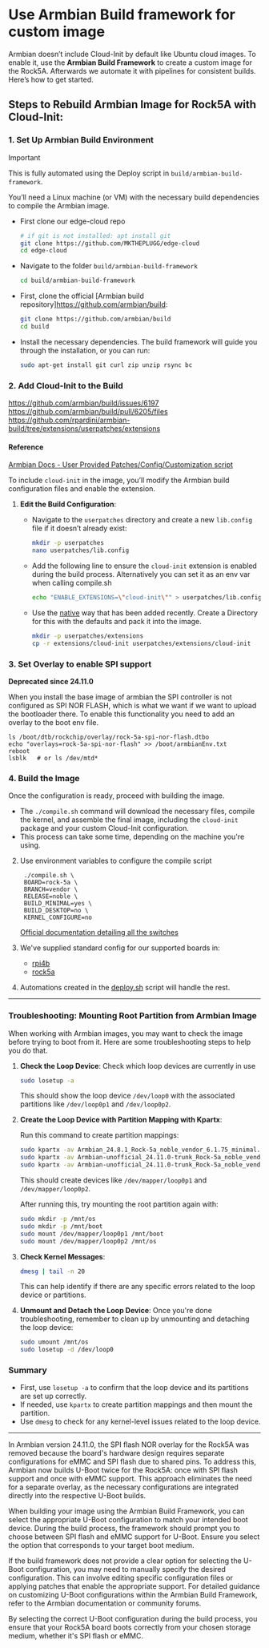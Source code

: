 # Use Armbian Build framework for custom image

[//]: # (we need to figure out how armbian is handling the boot process from start to finish, I'm getting conflicting info)

Armbian doesn’t include Cloud-Init by default like Ubuntu cloud images. To enable it, use the **Armbian Build Framework** to create a custom image for the Rock5A. Afterwards we automate it with pipelines for consistent builds. Here’s how to get started.

## Steps to Rebuild Armbian Image for Rock5A with Cloud-Init:

### 1. **Set Up Armbian Build Environment**

> [!IMPORTANT]
> This is fully automated using the Deploy script in ``build/armbian-build-framework``.

You’ll need a Linux machine (or VM) with the necessary build dependencies to compile the Armbian image.

- First clone our edge-cloud repo

  ```bash
  # if git is not installed: apt install git
  git clone https://github.com/MKTHEPLUGG/edge-cloud
  cd edge-cloud
  ```

- Navigate to the folder ``build/armbian-build-framework``

  ```bash
  cd build/armbian-build-framework
  ```

- First, clone the official [Armbian build repository]https://github.com/armbian/build:
  
  ```bash
  git clone https://github.com/armbian/build
  cd build
  ```

- Install the necessary dependencies. The build framework will guide you through the installation, or you can run:

  ```bash
  sudo apt-get install git curl zip unzip rsync bc
  ```

### 2. **Add Cloud-Init to the Build**


https://github.com/armbian/build/issues/6197
https://github.com/armbian/build/pull/6205/files
https://github.com/rpardini/armbian-build/tree/extensions/userpatches/extensions

#### Reference

[Armbian Docs - User Provided Patches/Config/Customization script](https://docs.armbian.com/Developer-Guide_User-Configurations/#user-provided-patches)

To include `cloud-init` in the image, you’ll modify the Armbian build configuration files and enable the extension.

1. **Edit the Build Configuration**:
   
   - Navigate to the `userpatches` directory and create a new `lib.config` file if it doesn’t already exist:
     ```bash
     mkdir -p userpatches
     nano userpatches/lib.config
     ```

   - Add the following line to ensure the `cloud-init` extension is enabled during the build process.
     Alternatively you can set it as an env var when calling compile.sh
     ```bash
     echo "ENABLE_EXTENSIONS=\"cloud-init\"" > userpatches/lib.config"
     ```
     
   
   - Use the [native](https://github.com/armbian/build/pull/6205/files) way that has been added recently. Create a Directory for this with the defaults and pack it into the image.
     ```bash
     mkdir -p userpatches/extensions
     cp -r extensions/cloud-init userpatches/extensions/cloud-init
     ```
     

### 3. **Set Overlay to enable SPI support**

**Deprecated since 24.11.0**

When you install the base image of armbian the SPI controller is not configured as SPI NOR FLASH, which is what we want if we want to upload the bootloader there. To enable this functionality you need to add an overlay to the boot env file.

````shell
ls /boot/dtb/rockchip/overlay/rock-5a-spi-nor-flash.dtbo
echo "overlays=rock-5a-spi-nor-flash" >> /boot/armbianEnv.txt
reboot
lsblk   # or ls /dev/mtd*
````

### 4. **Build the Image**

Once the configuration is ready, proceed with building the image.

- The `./compile.sh` command will download the necessary files, compile the kernel, and assemble the final image, including the `cloud-init` package and your custom Cloud-Init configuration.
- This process can take some time, depending on the machine you're using.

2. Use environment variables to configure the compile script
   ````shell
    ./compile.sh \
    BOARD=rock-5a \
    BRANCH=vendor \
    RELEASE=noble \
    BUILD_MINIMAL=yes \
    BUILD_DESKTOP=no \
    KERNEL_CONFIGURE=no
    ````
    
    [Official documentation detailing all the switches](https://docs.armbian.com/Developer-Guide_Build-Switches/)

3. We've supplied standard config for our supported boards in:
   - [rpi4b](../../../../../build/armbian-build-framework/rpi4b/pack.sh)
   - [rock5a](../../../../../build/armbian-build-framework/rock5a/pack.sh)

4. Automations created in the [deploy.sh](../../../../../build/armbian-build-framework/deploy.sh) script will handle the rest.

---


### Troubleshooting: Mounting Root Partition from Armbian Image

When working with Armbian images, you may want to check the image before trying to boot from it. Here are some troubleshooting steps to help you do that.

1. **Check the Loop Device**: Check which loop devices are currently in use
   ```bash
   sudo losetup -a
   ```

   This should show the loop device `/dev/loop0` with the associated partitions like `/dev/loop0p1` and `/dev/loop0p2`.

2. **Create the Loop Device with Partition Mapping with Kpartx**:

   Run this command to create partition mappings:
   ```bash
   sudo kpartx -av Armbian_24.8.1_Rock-5a_noble_vendor_6.1.75_minimal.img.xz
   sudo kpartx -av Armbian-unofficial_24.11.0-trunk_Rock-5a_noble_vendor_6.1.75-ci.img
   sudo kpartx -av Armbian-unofficial_24.11.0-trunk_Rock-5a_noble_vendor_6.1.75-ci_minimal.img
   ```

   This should create devices like `/dev/mapper/loop0p1` and `/dev/mapper/loop0p2`.

   After running this, try mounting the root partition again with:
   ```bash
   sudo mkdir -p /mnt/os
   sudo mkdir -p /mnt/boot
   sudo mount /dev/mapper/loop0p1 /mnt/boot
   sudo mount /dev/mapper/loop0p2 /mnt/os
   ```

3. **Check Kernel Messages**:
   ```bash
   dmesg | tail -n 20
   ```

   This can help identify if there are any specific errors related to the loop device or partitions.

4. **Unmount and Detach the Loop Device**: Once you're done troubleshooting, remember to clean up by unmounting and detaching the loop device:
   ```bash
   sudo umount /mnt/os
   sudo losetup -d /dev/loop0
   ```

### Summary
- First, use `losetup -a` to confirm that the loop device and its partitions are set up correctly.
- If needed, use `kpartx` to create partition mappings and then mount the partition.
- Use `dmesg` to check for any kernel-level issues related to the loop device.

---

[//]: # (https://forum.armbian.com/topic/14616-cloud-init/ => **DEPRECATED** cloud init seems to have been added in.)

In Armbian version 24.11.0, the SPI flash NOR overlay for the Rock5A was removed because the board's hardware design requires separate configurations for eMMC and SPI flash due to shared pins. To address this, Armbian now builds U-Boot twice for the Rock5A: once with SPI flash support and once with eMMC support. This approach eliminates the need for a separate overlay, as the necessary configurations are integrated directly into the respective U-Boot builds. 

When building your image using the Armbian Build Framework, you can select the appropriate U-Boot configuration to match your intended boot device. During the build process, the framework should prompt you to choose between SPI flash and eMMC support for U-Boot. Ensure you select the option that corresponds to your target boot medium.

If the build framework does not provide a clear option for selecting the U-Boot configuration, you may need to manually specify the desired configuration. This can involve editing specific configuration files or applying patches that enable the appropriate support. For detailed guidance on customizing U-Boot configurations within the Armbian Build Framework, refer to the Armbian documentation or community forums.

By selecting the correct U-Boot configuration during the build process, you ensure that your Rock5A board boots correctly from your chosen storage medium, whether it's SPI flash or eMMC. 